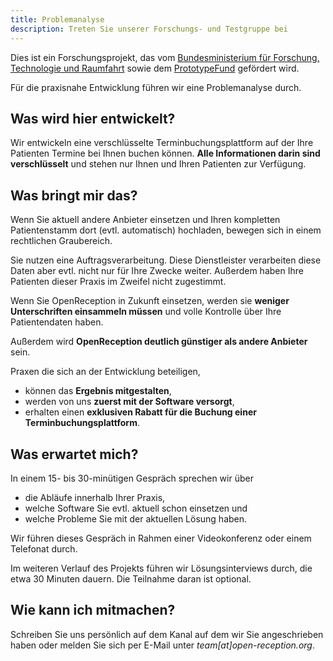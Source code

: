```yaml
---
title: Problemanalyse
description: Treten Sie unserer Forschungs- und Testgruppe bei
---
```


Dies ist ein Forschungsprojekt, das vom [Bundesministerium für Forschung, Technologie und Raumfahrt](https://www.bmbf.de) sowie dem [PrototypeFund](https://prototypefund.de/) gefördert wird.

Für die praxisnahe Entwicklung führen wir eine Problemanalyse durch.

## Was wird hier entwickelt?

Wir entwickeln eine verschlüsselte Terminbuchungsplattform auf der Ihre Patienten Termine bei Ihnen buchen können. **Alle Informationen darin sind verschlüsselt** und stehen nur Ihnen und Ihren Patienten zur Verfügung.

## Was bringt mir das?

Wenn Sie aktuell andere Anbieter einsetzen und Ihren kompletten Patientenstamm dort (evtl. automatisch) hochladen, bewegen sich in einem rechtlichen Graubereich.

Sie nutzen eine Auftragsverarbeitung. Diese Dienstleister verarbeiten diese Daten aber evtl. nicht nur für Ihre Zwecke weiter. Außerdem haben Ihre Patienten dieser Praxis im Zweifel nicht zugestimmt.

Wenn Sie OpenReception in Zukunft einsetzen, werden sie **weniger Unterschriften einsammeln müssen** und volle Kontrolle über Ihre Patientendaten haben.

Außerdem wird **OpenReception deutlich günstiger als andere Anbieter** sein.

Praxen die sich an der Entwicklung beteiligen,

- können das **Ergebnis mitgestalten**,
- werden von uns **zuerst mit der Software versorgt**,
- erhalten einen **exklusiven Rabatt für die Buchung einer Terminbuchungsplattform**.

## Was erwartet mich?

In einem 15- bis 30-minütigen Gespräch sprechen wir über

- die Abläufe innerhalb Ihrer Praxis,
- welche Software Sie evtl. aktuell schon einsetzen und
- welche Probleme Sie mit der aktuellen Lösung haben.

Wir führen dieses Gespräch in Rahmen einer Videokonferenz oder einem Telefonat durch.

Im weiteren Verlauf des Projekts führen wir Lösungsinterviews durch, die etwa 30 Minuten dauern. Die Teilnahme daran ist optional.

## Wie kann ich mitmachen?

Schreiben Sie uns persönlich auf dem Kanal auf dem wir Sie angeschrieben haben oder melden Sie sich per E-Mail unter _team[at]open-reception.org_.
